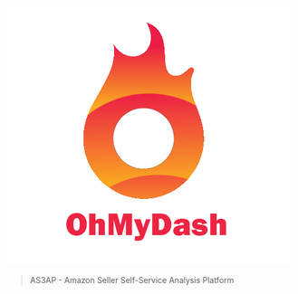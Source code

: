 ![logo](../_media/logo.png ':class=logoClass')

> AS3AP - Amazon Seller Self-Service Analysis Platform 

